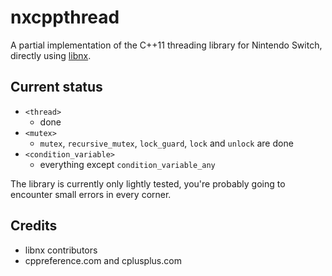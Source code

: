 # nxcppthread

A partial implementation of the C++11 threading library for Nintendo Switch, directly using [libnx](https://github.com/switchbrew/libnx).

## Current status

- `<thread>`
    - done
- `<mutex>`
    - `mutex`, `recursive_mutex`, `lock_guard`, `lock` and `unlock` are done
- `<condition_variable>`
    - everything except `condition_variable_any`

The library is currently only lightly tested, you're probably going to encounter small errors in every corner.

## Credits

* libnx contributors
* cppreference.com and cplusplus.com